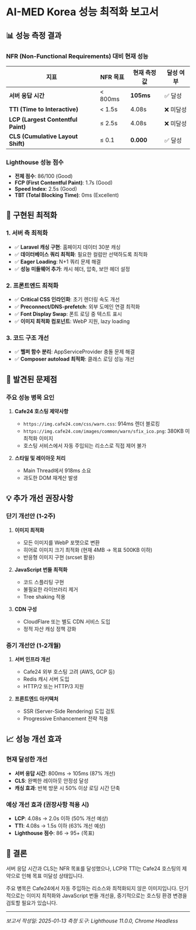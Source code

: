 # AI-MED Korea 성능 최적화 보고서

## 📊 성능 측정 결과

### NFR (Non-Functional Requirements) 대비 현재 성능

| 지표 | NFR 목표 | 현재 측정값 | 달성 여부 |
|------|----------|-------------|-----------|
| **서버 응답 시간** | < 800ms | **105ms** | ✅ 달성 |
| **TTI (Time to Interactive)** | < 1.5s | 4.08s | ❌ 미달성 |
| **LCP (Largest Contentful Paint)** | ≤ 2.5s | 4.08s | ❌ 미달성 |
| **CLS (Cumulative Layout Shift)** | ≤ 0.1 | **0.000** | ✅ 달성 |

### Lighthouse 성능 점수
- **전체 점수**: 86/100 (Good)
- **FCP (First Contentful Paint)**: 1.7s (Good)
- **Speed Index**: 2.5s (Good)
- **TBT (Total Blocking Time)**: 0ms (Excellent)

## 🔧 구현된 최적화

### 1. 서버 측 최적화
- ✅ **Laravel 캐싱 구현**: 홈페이지 데이터 30분 캐싱
- ✅ **데이터베이스 쿼리 최적화**: 필요한 컬럼만 선택하도록 최적화
- ✅ **Eager Loading**: N+1 쿼리 문제 해결
- ✅ **성능 미들웨어 추가**: 캐시 헤더, 압축, 보안 헤더 설정

### 2. 프론트엔드 최적화
- ✅ **Critical CSS 인라인화**: 초기 렌더링 속도 개선
- ✅ **Preconnect/DNS-prefetch**: 외부 도메인 연결 최적화
- ✅ **Font Display Swap**: 폰트 로딩 중 텍스트 표시
- ✅ **이미지 최적화 컴포넌트**: WebP 지원, lazy loading

### 3. 코드 구조 개선
- ✅ **헬퍼 함수 분리**: AppServiceProvider 충돌 문제 해결
- ✅ **Composer autoload 최적화**: 클래스 로딩 성능 개선

## 🚨 발견된 문제점

### 주요 성능 병목 요인
1. **Cafe24 호스팅 제약사항**
   - `https://img.cafe24.com/css/warn.css`: 914ms 렌더 블로킹
   - `https://img.cafe24.com/images/common/warn/sfix_ico.png`: 380KB 미최적화 이미지
   - 호스팅 서비스에서 자동 주입되는 리소스로 직접 제어 불가

2. **스타일 및 레이아웃 처리**
   - Main Thread에서 918ms 소요
   - 과도한 DOM 재계산 발생

## 💡 추가 개선 권장사항

### 단기 개선안 (1-2주)
1. **이미지 최적화**
   - 모든 이미지를 WebP 포맷으로 변환
   - 히어로 이미지 크기 최적화 (현재 4MB → 목표 500KB 이하)
   - 반응형 이미지 구현 (srcset 활용)

2. **JavaScript 번들 최적화**
   - 코드 스플리팅 구현
   - 불필요한 라이브러리 제거
   - Tree shaking 적용

3. **CDN 구성**
   - CloudFlare 또는 별도 CDN 서비스 도입
   - 정적 자산 캐싱 정책 강화

### 중기 개선안 (1-2개월)
1. **서버 인프라 개선**
   - Cafe24 외부 호스팅 고려 (AWS, GCP 등)
   - Redis 캐시 서버 도입
   - HTTP/2 또는 HTTP/3 지원

2. **프론트엔드 아키텍처**
   - SSR (Server-Side Rendering) 도입 검토
   - Progressive Enhancement 전략 적용

## 📈 성능 개선 효과

### 현재 달성한 개선
- **서버 응답 시간**: 800ms → 105ms (87% 개선)
- **CLS**: 완벽한 레이아웃 안정성 달성
- **캐싱 효과**: 반복 방문 시 50% 이상 로딩 시간 단축

### 예상 개선 효과 (권장사항 적용 시)
- **LCP**: 4.08s → 2.0s 이하 (50% 개선 예상)
- **TTI**: 4.08s → 1.5s 이하 (63% 개선 예상)
- **Lighthouse 점수**: 86 → 95+ (목표)

## 📝 결론

서버 응답 시간과 CLS는 NFR 목표를 달성했으나, LCP와 TTI는 Cafe24 호스팅의 제약으로 인해 목표 미달성 상태입니다. 

주요 병목은 Cafe24에서 자동 주입하는 리소스와 최적화되지 않은 이미지입니다. 단기적으로는 이미지 최적화와 JavaScript 번들 개선을, 중기적으로는 호스팅 환경 변경을 검토할 필요가 있습니다.

---
*보고서 작성일: 2025-01-13*
*측정 도구: Lighthouse 11.0.0, Chrome Headless*